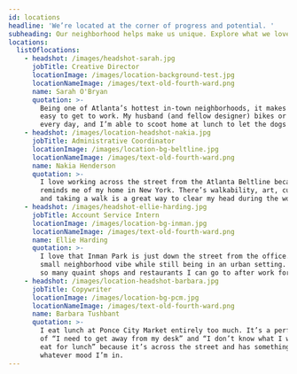 ```yaml
---
id: locations
headline: 'We’re located at the corner of progress and potential. '
subheading: Our neighborhood helps make us unique. Explore what we love about it.
locations:
  listOflocations:
    - headshot: /images/headshot-sarah.jpg
      jobTitle: Creative Director
      locationImage: /images/location-background-test.jpg
      locationNameImage: /images/text-old-fourth-ward.png
      name: Sarah O'Bryan
      quotation: >-
        Being one of Atlanta’s hottest in-town neighborhoods, it makes it super
        easy to get to work. My husband (and fellow designer) bikes or runs here
        every day, and I’m able to scoot home at lunch to let the dogs out.
    - headshot: /images/location-headshot-nakia.jpg
      jobTitle: Administrative Coordinator
      locationImage: /images/location-bg-beltline.jpg
      locationNameImage: /images/text-old-fourth-ward.png
      name: Nakia Henderson
      quotation: >-
        I love working across the street from the Atlanta Beltline because it
        reminds me of my home in New York. There’s walkability, art, culture,
        and taking a walk is a great way to clear my head during the workday.
    - headshot: /images/headshot-ellie-harding.jpg
      jobTitle: Account Service Intern
      locationImage: /images/location-bg-inman.jpg
      locationNameImage: /images/text-old-fourth-ward.png
      name: Ellie Harding
      quotation: >-
        I love that Inman Park is just down the street from the office. It has a
        small neighborhood vibe while still being in an urban setting. There are
        so many quaint shops and restaurants I can go to after work for a treat.
    - headshot: /images/location-headshot-barbara.jpg
      jobTitle: Copywriter
      locationImage: /images/location-bg-pcm.jpg
      locationNameImage: /images/text-old-fourth-ward.png
      name: Barbara Tushbant
      quotation: >-
        I eat lunch at Ponce City Market entirely too much. It’s a perfect storm
        of “I need to get away from my desk” and “I don’t know what I want to
        eat for lunch” because it’s across the street and has something for
        whatever mood I’m in.
---
```


